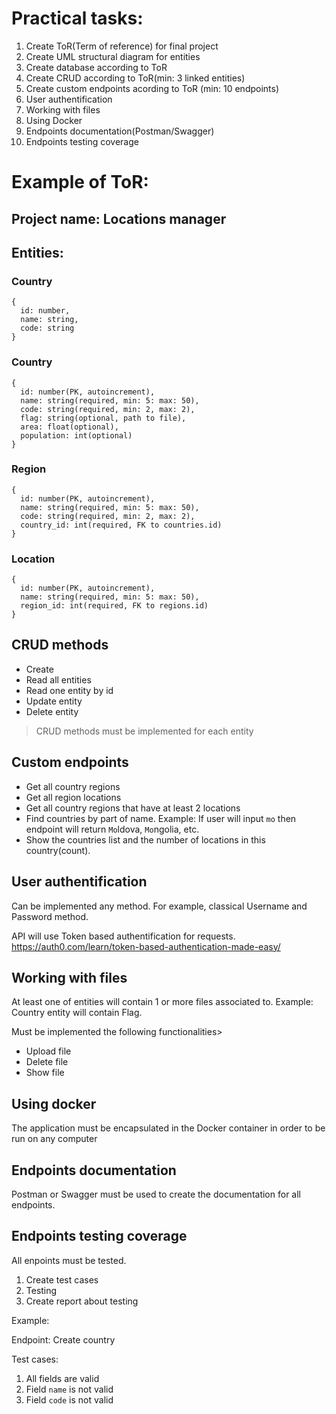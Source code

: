 # Practical tasks:
1. Create ToR(Term of reference) for final project
2. Create UML structural diagram for entities
3. Create database according to ToR
4. Create CRUD according to ToR(min: 3 linked entities)
5. Create custom endpoints acording to ToR (min: 10 endpoints)
6. User authentification
7. Working with files
8. Using Docker
9. Endpoints documentation(Postman/Swagger)
10. Endpoints testing coverage

# Example of ToR:
## Project name: Locations manager

## Entities:
### Country
```
{
  id: number,
  name: string,
  code: string
}
```

### Country
```
{
  id: number(PK, autoincrement),
  name: string(required, min: 5: max: 50),
  code: string(required, min: 2, max: 2),
  flag: string(optional, path to file),
  area: float(optional),
  population: int(optional)
}
```
### Region
```
{
  id: number(PK, autoincrement),
  name: string(required, min: 5: max: 50),
  code: string(required, min: 2, max: 2),
  country_id: int(required, FK to countries.id)
}
```

### Location
```
{
  id: number(PK, autoincrement),
  name: string(required, min: 5: max: 50),
  region_id: int(required, FK to regions.id)
}
```

## CRUD methods
+ Create
+ Read all entities
+ Read one entity by id
+ Update entity
+ Delete entity

> CRUD methods must be implemented for each entity

## Custom endpoints
+ Get all country regions
+ Get all region locations
+ Get all country regions that have at least 2 locations
+ Find countries by part of name. Example: If user will input ``mo`` then endpoint will return ``Mo``ldova, ``Mo``ngolia, etc.
+ Show the countries list and the number of locations in this country(count).

## User authentification

Can be implemented any method. For example, classical Username and Password method.

API will use Token based authentification for requests.
https://auth0.com/learn/token-based-authentication-made-easy/

## Working with files

At least one of entities will contain 1 or more files associated to.
Example: Country entity will contain Flag.

Must be implemented the following functionalities>
+ Upload file
+ Delete file
+ Show file
  

## Using docker

The application must be encapsulated in the Docker container in order to be run on any computer

## Endpoints documentation

Postman or Swagger must be used to create the documentation for all endpoints.

## Endpoints testing coverage

All enpoints must be tested. 
1. Create test cases
2. Testing
3. Create report about testing

Example:

Endpoint: Create country

Test cases:
1. All fields are valid
2. Field ``name`` is not valid
3. Field ``code`` is not valid

